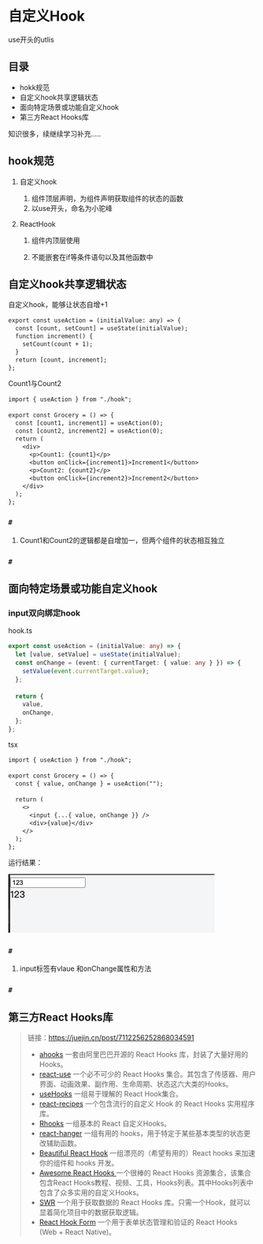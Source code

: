 # 自定义Hook

 use开头的utlis

## 目录

- hokk规范
- 自定义hook共享逻辑状态
- 面向特定场景或功能自定义hook
- 第三方React Hooks库

知识很多，续继续学习补充.....

## hook规范

1. 自定义hook
   1. 组件顶层声明，为组件声明获取组件的状态的函数
   2. 以use开头，命名为小驼峰

2. ReactHook

   1. 组件内顶层使用

   1. 不能嵌套在if等条件语句以及其他函数中



## 自定义hook共享逻辑状态

自定义hook，能够让状态自增+1

```tsx
export const useAction = (initialValue: any) => {
  const [count, setCount] = useState(initialValue);
  function increment() {
    setCount(count + 1);
  }
  return [count, increment];
};

```

Count1与Count2

```tsx
import { useAction } from "./hook";

export const Grocery = () => {
  const [count1, increment1] = useAction(0);
  const [count2, increment2] = useAction(0);
  return (
    <div>
      <p>Count1: {count1}</p>
      <button onClick={increment1}>Increment1</button>
      <p>Count2: {count2}</p>
      <button onClick={increment2}>Increment2</button>
    </div>
  );
};
```

### `#`

1. Count1和Count2的逻辑都是自增加一，但两个组件的状态相互独立

### `#`



## 面向特定场景或功能自定义hook

### input双向绑定hook

hook.ts

```ts
export const useAction = (initialValue: any) => {
  let [value, setValue] = useState(initialValue);
  const onChange = (event: { currentTarget: { value: any } }) => {
    setValue(event.currentTarget.value);
  };

  return {
    value,
    onChange,
  };
};
```



tsx

```tsx
import { useAction } from "./hook";

export const Grocery = () => {
  const { value, onChange } = useAction("");

  return (
    <>
      <input {...{ value, onChange }} />
      <div>{value}</div>
    </>
  );
};
```

运行结果：

![image-20240430170211715](https://raw.githubusercontent.com/levi33Y/Pictures/main/image-20240430170211715.png)

### `#`

1. input标签有vlaue 和onChange属性和方法

### `#`



## 第三方React Hooks库

> 链接：https://juejin.cn/post/7112256252868034591
>- [ahooks](https://link.juejin.cn/?target=https%3A%2F%2Fgithub.com%2Falibaba%2Fhooks) 一套由阿里巴巴开源的 React Hooks 库，封装了大量好用的 Hooks。
>- [react-use](https://link.juejin.cn/?target=https%3A%2F%2Fgithub.com%2Fstreamich%2Freact-use) 一个必不可少的 React Hooks 集合。其包含了传感器、用户界面、动画效果、副作用、生命周期、状态这六大类的Hooks。
>- [useHooks](https://link.juejin.cn/?target=https%3A%2F%2Fgithub.com%2Fuidotdev%2Fusehooks) 一组易于理解的 React Hook集合。
>- [react-recipes](https://link.juejin.cn/?target=https%3A%2F%2Fgithub.com%2Fcraig1123%2Freact-recipes) 一个包含流行的自定义 Hook 的 React Hooks 实用程序库。
>- [Rhooks](https://link.juejin.cn/?target=https%3A%2F%2Fgithub.com%2Fimbhargav5%2Frooks) 一组基本的 React 自定义Hooks。
>- [react-hanger](https://link.juejin.cn/?target=https%3A%2F%2Fgithub.com%2Fkitze%2Freact-hanger) 一组有用的 hooks，用于特定于某些基本类型的状态更改辅助函数。
>- [Beautiful React Hook](https://link.juejin.cn/?target=https%3A%2F%2Fgithub.com%2Fantonioru%2Fbeautiful-react-hooks) 一组漂亮的（希望有用的）React hooks 来加速你的组件和 hooks 开发。
>- [Awesome React Hooks ](https://link.juejin.cn/?target=https%3A%2F%2Fgithub.com%2Frehooks%2Fawesome-react-hooks)一个很棒的 React Hooks 资源集合，该集合包含React Hooks教程、视频、工具，Hooks列表。其中Hooks列表中包含了众多实用的自定义Hooks。
>- [SWR](https://link.juejin.cn/?target=https%3A%2F%2Fgithub.com%2Fvercel%2Fswr) 一个用于获取数据的 React Hooks 库。只需一个Hook，就可以显着简化项目中的数据获取逻辑。
>- [React Hook Form](https://link.juejin.cn/?target=https%3A%2F%2Fgithub.com%2Freact-hook-form%2Freact-hook-form) 一个用于表单状态管理和验证的 React Hooks (Web + React Native)。
